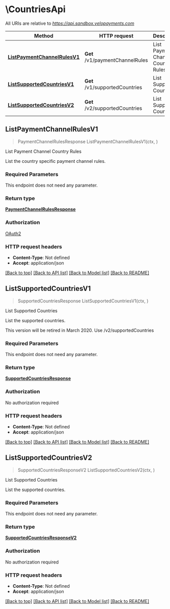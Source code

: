 # \CountriesApi

All URIs are relative to *https://api.sandbox.velopayments.com*

Method | HTTP request | Description
------------- | ------------- | -------------
[**ListPaymentChannelRulesV1**](CountriesApi.md#ListPaymentChannelRulesV1) | **Get** /v1/paymentChannelRules | List Payment Channel Country Rules
[**ListSupportedCountriesV1**](CountriesApi.md#ListSupportedCountriesV1) | **Get** /v1/supportedCountries | List Supported Countries
[**ListSupportedCountriesV2**](CountriesApi.md#ListSupportedCountriesV2) | **Get** /v2/supportedCountries | List Supported Countries



## ListPaymentChannelRulesV1

> PaymentChannelRulesResponse ListPaymentChannelRulesV1(ctx, )

List Payment Channel Country Rules

List the country specific payment channel rules.

### Required Parameters

This endpoint does not need any parameter.

### Return type

[**PaymentChannelRulesResponse**](PaymentChannelRulesResponse.md)

### Authorization

[OAuth2](../README.md#OAuth2)

### HTTP request headers

- **Content-Type**: Not defined
- **Accept**: application/json

[[Back to top]](#) [[Back to API list]](../README.md#documentation-for-api-endpoints)
[[Back to Model list]](../README.md#documentation-for-models)
[[Back to README]](../README.md)


## ListSupportedCountriesV1

> SupportedCountriesResponse ListSupportedCountriesV1(ctx, )

List Supported Countries

<p>List the supported countries.</p> <p>This version will be retired in March 2020. Use /v2/supportedCountries</p> 

### Required Parameters

This endpoint does not need any parameter.

### Return type

[**SupportedCountriesResponse**](SupportedCountriesResponse.md)

### Authorization

No authorization required

### HTTP request headers

- **Content-Type**: Not defined
- **Accept**: application/json

[[Back to top]](#) [[Back to API list]](../README.md#documentation-for-api-endpoints)
[[Back to Model list]](../README.md#documentation-for-models)
[[Back to README]](../README.md)


## ListSupportedCountriesV2

> SupportedCountriesResponseV2 ListSupportedCountriesV2(ctx, )

List Supported Countries

List the supported countries.

### Required Parameters

This endpoint does not need any parameter.

### Return type

[**SupportedCountriesResponseV2**](SupportedCountriesResponseV2.md)

### Authorization

No authorization required

### HTTP request headers

- **Content-Type**: Not defined
- **Accept**: application/json

[[Back to top]](#) [[Back to API list]](../README.md#documentation-for-api-endpoints)
[[Back to Model list]](../README.md#documentation-for-models)
[[Back to README]](../README.md)

